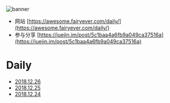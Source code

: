 ![banner](https://raw.githubusercontent.com/d2-projects/d2-daily/master/source/image/banner@2x.png)

* 网站 [https://awesome.fairyever.com/daily/](https://awesome.fairyever.com/daily/)
* 参与分享 [https://juejin.im/post/5c1baa4a6fb9a049ca37516a](https://juejin.im/post/5c1baa4a6fb9a049ca37516a)

# Daily

* [2018.12.26](https://github.com/d2-projects/d2-daily/blob/master/source/daily/2018/12/26.md)
* [2018.12.25](https://github.com/d2-projects/d2-daily/blob/master/source/daily/2018/12/25.md)
* [2018.12.24](https://github.com/d2-projects/d2-daily/blob/master/source/daily/2018/12/24.md)